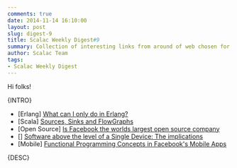 ```yaml
---
comments: true
date: 2014-11-14 16:10:00
layout: post
slug: digest-9
title: Scalac Weekly Digest#9
summary: Collection of interesting links from around of web chosen for you by Scalac team
author: Scalac Team
tags:
- Scalac Weekly Digest
---
```


Hi folks! 

{INTRO}

* \[Erlang\] [What can I only do in Erlang?](http://erlang.org/pipermail/erlang-questions/2014-November/081570.html)
* \[Scala\] [Sources, Sinks and FlowGraphs](http://typesafe.com/blog/sources-sinks-and-flowgraphs)
* \[Open Source\] [Is Facebook the worlds largest open source company](http://readwrite.com/2013/10/17/is-facebook-the-worlds-largest-open-source-company)
* \[\] [Software above the level of a Single Device: The implications](https://www.youtube.com/watch?v=jvG6GbqxNfY)
* \[Mobile\] [Functional Programming Concepts in Facebook's Mobile Apps](http://www.infoq.com/presentations/fp-facebook-mobile-apps)

{DESC}

